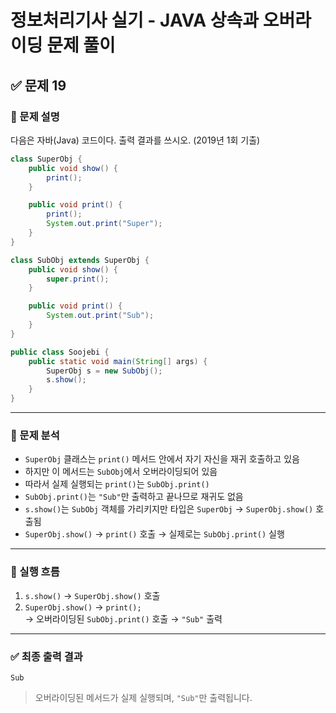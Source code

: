 # 정보처리기사 실기 - JAVA 상속과 오버라이딩 문제 풀이

## ✅ 문제 19

### 📘 문제 설명  
다음은 자바(Java) 코드이다. 출력 결과를 쓰시오. (2019년 1회 기출)

```java
class SuperObj {
    public void show() {
        print();
    }

    public void print() {
        print();
        System.out.print("Super");
    }
}

class SubObj extends SuperObj {
    public void show() {
        super.print();
    }

    public void print() {
        System.out.print("Sub");
    }
}

public class Soojebi {
    public static void main(String[] args) {
        SuperObj s = new SubObj();
        s.show();
    }
}
```

---

### 🔎 문제 분석

- `SuperObj` 클래스는 `print()` 메서드 안에서 자기 자신을 재귀 호출하고 있음
- 하지만 이 메서드는 `SubObj`에서 오버라이딩되어 있음
- 따라서 실제 실행되는 `print()`는 `SubObj.print()`
- `SubObj.print()`는 `"Sub"`만 출력하고 끝나므로 재귀도 없음
- `s.show()`는 `SubObj` 객체를 가리키지만 타입은 `SuperObj` → `SuperObj.show()` 호출됨
- `SuperObj.show()` → `print()` 호출 → 실제로는 `SubObj.print()` 실행

---

### 🧮 실행 흐름

1. `s.show()` → `SuperObj.show()` 호출
2. `SuperObj.show()` → `print();`  
   → 오버라이딩된 `SubObj.print()` 호출 → `"Sub"` 출력

---

### ✅ 최종 출력 결과

```
Sub
```

> 오버라이딩된 메서드가 실제 실행되며, `"Sub"`만 출력됩니다.
